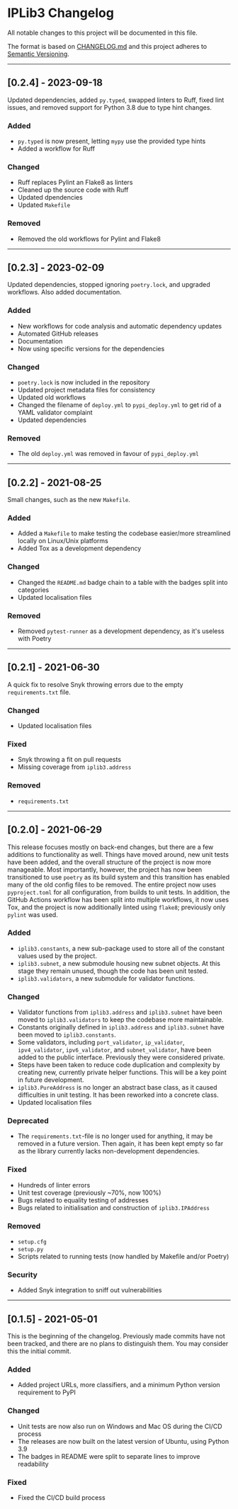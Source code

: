 
# IPLib3 Changelog

All notable changes to this project will be documented in this file.

The format is based on [CHANGELOG.md][CHANGELOG.md]
and this project adheres to [Semantic Versioning][Semantic Versioning].

<!-- 
TEMPLATE

## [major.minor.patch] - yyyy-mm-dd

A message that notes the main changes in the update.

### Added

### Changed

### Deprecated

### Fixed

### Removed

### Security

_______________________________________________________________________________
 
 -->

<!--
EXAMPLE

## [0.2.0] - 2021-06-02

Lorem Ipsum dolor sit amet.

### Added

- Cat pictures hidden in the library
- Added beeswax to the gears

### Changed

- Updated localisation files

-->

<!--
_______________________________________________________________________________

## [0.2.4] - 2023-09-18

Updated dependencies, added `py.typed`, swapped linters to Ruff, fixed lint
issues, and removed support for Python 3.8 due to type hint changes.

### Added

- `py.typed` is now present, letting `mypy` use the provided type hints
- Added a workflow for Ruff

### Changed

- Ruff replaces Pylint an Flake8 as linters
- Cleaned up the source code with Ruff
- Updated dpendencies
- Updated `Makefile`

### Removed

- Removed the old workflows for Pylint and Flake8

-->

_______________________________________________________________________________

## [0.2.4] - 2023-09-18

Updated dependencies, added `py.typed`, swapped linters to Ruff, fixed lint
issues, and removed support for Python 3.8 due to type hint changes.

### Added

- `py.typed` is now present, letting `mypy` use the provided type hints
- Added a workflow for Ruff

### Changed

- Ruff replaces Pylint an Flake8 as linters
- Cleaned up the source code with Ruff
- Updated dpendencies
- Updated `Makefile`

### Removed

- Removed the old workflows for Pylint and Flake8

_______________________________________________________________________________

## [0.2.3] - 2023-02-09

Updated dependencies, stopped ignoring `poetry.lock`, and upgraded workflows.
Also added documentation.

### Added

- New workflows for code analysis and automatic dependency updates
- Automated GitHub releases
- Documentation
- Now using specific versions for the dependencies

### Changed

- `poetry.lock` is now included in the repository
- Updated project metadata files for consistency
- Updated old workflows
- Changed the filename of `deploy.yml` to `pypi_deploy.yml` to get rid of a YAML validator complaint
- Updated dependencies

### Removed

- The old `deploy.yml` was removed in favour of `pypi_deploy.yml`

_______________________________________________________________________________

## [0.2.2] - 2021-08-25

Small changes, such as the new `Makefile`.

### Added

- Added a `Makefile` to make testing the codebase easier/more streamlined locally on Linux/Unix platforms
- Added Tox as a development dependency

### Changed

- Changed the `README.md` badge chain to a table with the badges split into categories
- Updated localisation files

### Removed

- Removed `pytest-runner` as a development dependency, as it's useless with Poetry

_______________________________________________________________________________

## [0.2.1] - 2021-06-30

A quick fix to resolve Snyk throwing errors due to the empty `requirements.txt`
file.

### Changed

- Updated localisation files

### Fixed

- Snyk throwing a fit on pull requests
- Missing coverage from `iplib3.address`

### Removed

- `requirements.txt`

_______________________________________________________________________________

## [0.2.0] - 2021-06-29

This release focuses mostly on back-end changes, but there are a few additions
to functionality as well. Things have moved around, new unit tests have been
added, and the overall structure of the project is now more manageable. Most
importantly, however, the project has now been transitioned to use `poetry` as
its build system and this transition has enabled many of the old config files
to be removed. The entire project now uses `pyproject.toml` for all
configuration, from builds to unit tests. In addition, the GitHub Actions
workflow has been split into multiple workflows, it now uses Tox, and the
project is now additionally linted using `flake8`; previously only `pylint`
was used.

### Added

- `iplib3.constants`, a new sub-package used to store all of the constant
  values used by the project.
- `iplib3.subnet`, a new submodule housing new subnet objects. At this
  stage they remain unused, though the code has been unit tested.
- `iplib3.validators`, a new submodule for validator functions.

### Changed

- Validator functions from `iplib3.address` and `iplib3.subnet` have been
  moved to `iplib3.validators` to keep the codebase more maintainable.
- Constants originally defined in `iplib3.address` and `iplib3.subnet`
  have been moved to `iplib3.constants`.
- Some validators, including `port_validator`, `ip_validator`,
  `ipv4_validator`, `ipv6_validator`, and `subnet_validator`, have been
  added to the public interface. Previously they were considered private.
- Steps have been taken to reduce code duplication and complexity by creating
  new, currently private helper functions. This will be a key point in
  future development.
- `iplib3.PureAddress` is no longer an abstract base class, as it caused
  difficulties in unit testing. It has been reworked into a concrete class.
- Updated localisation files

### Deprecated

- The `requirements.txt`-file is no longer used for anything, it may be removed
  in a future version. Then again, it has been kept empty so far as the library
  currently lacks non-development dependencies.

### Fixed

- Hundreds of linter errors
- Unit test coverage (previously ~70%, now 100%)
- Bugs related to equality testing of addresses
- Bugs related to initialisation and construction of `iplib3.IPAddress`

### Removed

- `setup.cfg`
- `setup.py`
- Scripts related to running tests (now handled by Makefile and/or Poetry)

### Security

- Added Snyk integration to sniff out vulnerabilities

_______________________________________________________________________________

## [0.1.5] - 2021-05-01

This is the beginning of the changelog. Previously made commits have not been
tracked, and there are no plans to distinguish them. You may consider this
the initial commit.

### Added

- Added project URLs, more classifiers,
  and a minimum Python version requirement to PyPI

### Changed

- Unit tests are now also run on Windows and Mac OS during the CI/CD process
- The releases are now built on the latest version of Ubuntu, using Python 3.9
- The badges in README were split to separate lines to improve readability

### Fixed

- Fixed the CI/CD build process

[CHANGELOG.md]: https://keepachangelog.com/en/1.1.0/
[Semantic Versioning]: http://semver.org/

<!-- markdownlint-configure-file {
    "MD022": false,
    "MD024": false,
    "MD030": false,
    "MD032": false
} -->
<!--
    MD022: Blanks around headings
    MD024: No duplicate headings
    MD030: Spaces after list markers
    MD032: Blanks around lists
-->
